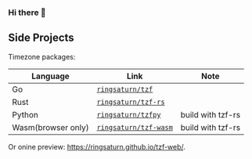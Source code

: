 ### Hi there 👋

## Side Projects

Timezone packages:

| Language  | Link                                                            | Note                |
| ------------------ | --------------------------------------------------------------- | ------------------- |
| Go                 | [`ringsaturn/tzf`](https://github.com/ringsaturn/tzf)           |                     |
| Rust               | [`ringsaturn/tzf-rs`](https://github.com/ringsaturn/tzf-rs)     |                     |
| Python             | [`ringsaturn/tzfpy`](https://github.com/ringsaturn/tzfpy)       | build with tzf-rs   |
| Wasm(browser only) | [`ringsaturn/tzf-wasm`](https://github.com/ringsaturn/tzf-wasm) | build with tzf-rs   |


Or onine preview: <https://ringsaturn.github.io/tzf-web/>.

<!--
**ringsaturn/ringsaturn** is a ✨ _special_ ✨ repository because its `README.md` (this file) appears on your GitHub profile.

Here are some ideas to get you started:

- 🔭 I’m currently working on ...
- 🌱 I’m currently learning ...
- 👯 I’m looking to collaborate on ...
- 🤔 I’m looking for help with ...
- 💬 Ask me about ...
- 📫 How to reach me: ...
- 😄 Pronouns: ...
- ⚡ Fun fact: ...
-->

